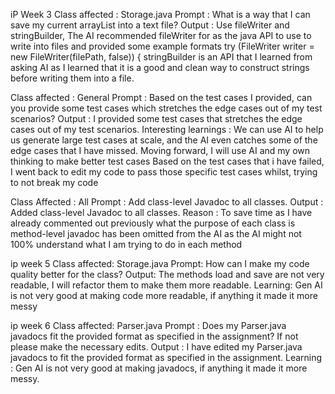iP Week 3 
Class affected : Storage.java
Prompt : What is a way that I can save my current arrayList<Task> into a text file?
Output : Use fileWriter and stringBuilder,
The AI recommended fileWriter for as the java API to use to write into files and provided some example formats
try (FileWriter writer = new FileWriter(filePath, false)) {
stringBuilder is an API that I learned from asking AI as I learned that it is a good and
clean way to construct strings before writing them into a file.

Class affected : General
Prompt : Based on the test cases I provided, can you provide some test cases which stretches the edge cases out of my test scenarios?
Output : I provided some test cases that stretches the edge cases out of my test scenarios.
Interesting learnings : We can use AI to help us generate large test cases at scale, and the AI even
catches some of the edge cases that I have missed. Moving forward, I will use AI and my own thinking to make better test cases
Based on the test cases that i have failed, I went back to edit my code to pass those specific test cases whilst, trying to not break my code

Class Affected : All
Prompt : Add class-level Javadoc to all classes.
Output : Added class-level Javadoc to all classes.
Reason : To save time as I have already commented out previously what the purpose of each class is
method-level javadoc has been omitted from the AI as the AI might not 100% understand what I am trying to do in each method


ip week 5
Class affected: Storage.java
Prompt: How can I make my code quality better for the class?
Output: The methods load and save are not very readable, I will refactor them to make them more readable.
Learning: Gen AI is not very good at making code more readable, if anything it made it more messy


ip week 6
Class affected: Parser.java
Prompt : Does my Parser.java javadocs fit the provided format as specified in the assignment? If not please make the necessary edits.
Output : I have edited my Parser.java javadocs to fit the provided format as specified in the assignment.
Learning : Gen AI is not very good at making javadocs, if anything it made it more messy.
